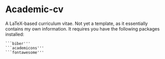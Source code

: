 # Academic-cv
A LaTeX-based curriculum vitae. Not yet a template, as it essentially contains my own information. It requires you have the following packages installed:
```lualatex'''
```biber'''
```academicons'''
```fontawesome'''
